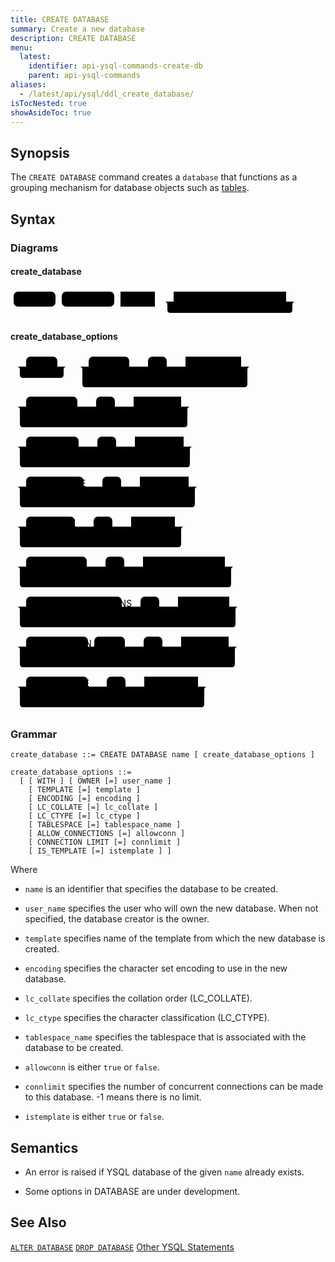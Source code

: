 ```yaml
---
title: CREATE DATABASE
summary: Create a new database
description: CREATE DATABASE
menu:
  latest:
    identifier: api-ysql-commands-create-db
    parent: api-ysql-commands
aliases:
  - /latest/api/ysql/ddl_create_database/
isTocNested: true
showAsideToc: true
---
```


## Synopsis
The `CREATE DATABASE` command creates a `database` that functions as a grouping mechanism for database objects such as [tables](../ddl_create_table).

## Syntax

### Diagrams

#### create_database
<svg class="rrdiagram" version="1.1" xmlns:xlink="http://www.w3.org/1999/xlink" xmlns="http://www.w3.org/2000/svg" width="466" height="49" viewbox="0 0 466 49"><path class="connector" d="M0 21h5m67 0h10m84 0h10m55 0h30m180 0h20m-215 0q5 0 5 5v8q0 5 5 5h190q5 0 5-5v-8q0-5 5-5m5 0h5"/><rect class="literal" x="5" y="5" width="67" height="24" rx="7"/><text class="text" x="15" y="21">CREATE</text><rect class="literal" x="82" y="5" width="84" height="24" rx="7"/><text class="text" x="92" y="21">DATABASE</text><a xlink:href="../../grammar_diagrams#name"><rect class="rule" x="176" y="5" width="55" height="24"/><text class="text" x="186" y="21">name</text></a><a xlink:href="../../grammar_diagrams#create-database-options"><rect class="rule" x="261" y="5" width="180" height="24"/><text class="text" x="271" y="21">create_database_options</text></a></svg>

#### create_database_options

<svg class="rrdiagram" version="1.1" xmlns:xlink="http://www.w3.org/1999/xlink" xmlns="http://www.w3.org/2000/svg" width="394" height="576" viewbox="0 0 394 576"><path class="connector" d="M0 21h25m50 0h20m-85 0q5 0 5 5v8q0 5 5 5h60q5 0 5-5v-8q0-5 5-5m5 0h30m65 0h30m30 0h20m-65 0q5 0 5 5v8q0 5 5 5h40q5 0 5-5v-8q0-5 5-5m5 0h10m89 0h20m-279 0q5 0 5 5v23q0 5 5 5h254q5 0 5-5v-23q0-5 5-5m5 0h5m-394 64h25m82 0h30m30 0h20m-65 0q5 0 5 5v8q0 5 5 5h40q5 0 5-5v-8q0-5 5-5m5 0h10m76 0h20m-283 0q5 0 5 5v23q0 5 5 5h258q5 0 5-5v-23q0-5 5-5m5 0h5m-298 64h25m84 0h30m30 0h20m-65 0q5 0 5 5v8q0 5 5 5h40q5 0 5-5v-8q0-5 5-5m5 0h10m78 0h20m-287 0q5 0 5 5v23q0 5 5 5h262q5 0 5-5v-23q0-5 5-5m5 0h5m-302 64h25m92 0h30m30 0h20m-65 0q5 0 5 5v8q0 5 5 5h40q5 0 5-5v-8q0-5 5-5m5 0h10m78 0h20m-295 0q5 0 5 5v23q0 5 5 5h270q5 0 5-5v-23q0-5 5-5m5 0h5m-310 64h25m78 0h30m30 0h20m-65 0q5 0 5 5v8q0 5 5 5h40q5 0 5-5v-8q0-5 5-5m5 0h10m70 0h20m-273 0q5 0 5 5v23q0 5 5 5h248q5 0 5-5v-23q0-5 5-5m5 0h5m-288 64h25m97 0h30m30 0h20m-65 0q5 0 5 5v8q0 5 5 5h40q5 0 5-5v-8q0-5 5-5m5 0h10m131 0h20m-353 0q5 0 5 5v23q0 5 5 5h328q5 0 5-5v-23q0-5 5-5m5 0h5m-368 64h25m153 0h30m30 0h20m-65 0q5 0 5 5v8q0 5 5 5h40q5 0 5-5v-8q0-5 5-5m5 0h10m82 0h20m-360 0q5 0 5 5v23q0 5 5 5h335q5 0 5-5v-23q0-5 5-5m5 0h5m-375 64h25m99 0h10m49 0h30m30 0h20m-65 0q5 0 5 5v8q0 5 5 5h40q5 0 5-5v-8q0-5 5-5m5 0h10m76 0h20m-359 0q5 0 5 5v23q0 5 5 5h334q5 0 5-5v-23q0-5 5-5m5 0h5m-374 64h25m99 0h30m30 0h20m-65 0q5 0 5 5v8q0 5 5 5h40q5 0 5-5v-8q0-5 5-5m5 0h10m86 0h20m-310 0q5 0 5 5v23q0 5 5 5h285q5 0 5-5v-23q0-5 5-5m5 0h5"/><rect class="literal" x="25" y="5" width="50" height="24" rx="7"/><text class="text" x="35" y="21">WITH</text><rect class="literal" x="125" y="5" width="65" height="24" rx="7"/><text class="text" x="135" y="21">OWNER</text><rect class="literal" x="220" y="5" width="30" height="24" rx="7"/><text class="text" x="230" y="21">=</text><a xlink:href="../../grammar_diagrams#user-name"><rect class="rule" x="280" y="5" width="89" height="24"/><text class="text" x="290" y="21">user_name</text></a><rect class="literal" x="25" y="69" width="82" height="24" rx="7"/><text class="text" x="35" y="85">TEMPLATE</text><rect class="literal" x="137" y="69" width="30" height="24" rx="7"/><text class="text" x="147" y="85">=</text><a xlink:href="../../grammar_diagrams#template"><rect class="rule" x="197" y="69" width="76" height="24"/><text class="text" x="207" y="85">template</text></a><rect class="literal" x="25" y="133" width="84" height="24" rx="7"/><text class="text" x="35" y="149">ENCODING</text><rect class="literal" x="139" y="133" width="30" height="24" rx="7"/><text class="text" x="149" y="149">=</text><a xlink:href="../../grammar_diagrams#encoding"><rect class="rule" x="199" y="133" width="78" height="24"/><text class="text" x="209" y="149">encoding</text></a><rect class="literal" x="25" y="197" width="92" height="24" rx="7"/><text class="text" x="35" y="213">LC_COLLATE</text><rect class="literal" x="147" y="197" width="30" height="24" rx="7"/><text class="text" x="157" y="213">=</text><a xlink:href="../../grammar_diagrams#lc-collate"><rect class="rule" x="207" y="197" width="78" height="24"/><text class="text" x="217" y="213">lc_collate</text></a><rect class="literal" x="25" y="261" width="78" height="24" rx="7"/><text class="text" x="35" y="277">LC_CTYPE</text><rect class="literal" x="133" y="261" width="30" height="24" rx="7"/><text class="text" x="143" y="277">=</text><a xlink:href="../../grammar_diagrams#lc-ctype"><rect class="rule" x="193" y="261" width="70" height="24"/><text class="text" x="203" y="277">lc_ctype</text></a><rect class="literal" x="25" y="325" width="97" height="24" rx="7"/><text class="text" x="35" y="341">TABLESPACE</text><rect class="literal" x="152" y="325" width="30" height="24" rx="7"/><text class="text" x="162" y="341">=</text><a xlink:href="../../grammar_diagrams#tablespace-name"><rect class="rule" x="212" y="325" width="131" height="24"/><text class="text" x="222" y="341">tablespace_name</text></a><rect class="literal" x="25" y="389" width="153" height="24" rx="7"/><text class="text" x="35" y="405">ALLOW_CONNECTIONS</text><rect class="literal" x="208" y="389" width="30" height="24" rx="7"/><text class="text" x="218" y="405">=</text><a xlink:href="../../grammar_diagrams#allowconn"><rect class="rule" x="268" y="389" width="82" height="24"/><text class="text" x="278" y="405">allowconn</text></a><rect class="literal" x="25" y="453" width="99" height="24" rx="7"/><text class="text" x="35" y="469">CONNECTION</text><rect class="literal" x="134" y="453" width="49" height="24" rx="7"/><text class="text" x="144" y="469">LIMIT</text><rect class="literal" x="213" y="453" width="30" height="24" rx="7"/><text class="text" x="223" y="469">=</text><a xlink:href="../../grammar_diagrams#connlimit"><rect class="rule" x="273" y="453" width="76" height="24"/><text class="text" x="283" y="469">connlimit</text></a><rect class="literal" x="25" y="517" width="99" height="24" rx="7"/><text class="text" x="35" y="533">IS_TEMPLATE</text><rect class="literal" x="154" y="517" width="30" height="24" rx="7"/><text class="text" x="164" y="533">=</text><a xlink:href="../../grammar_diagrams#istemplate"><rect class="rule" x="214" y="517" width="86" height="24"/><text class="text" x="224" y="533">istemplate</text></a></svg>

### Grammar
```
create_database ::= CREATE DATABASE name [ create_database_options ]

create_database_options ::=
  [ [ WITH ] [ OWNER [=] user_name ]
    [ TEMPLATE [=] template ]
    [ ENCODING [=] encoding ]
    [ LC_COLLATE [=] lc_collate ]
    [ LC_CTYPE [=] lc_ctype ]
    [ TABLESPACE [=] tablespace_name ]
    [ ALLOW_CONNECTIONS [=] allowconn ]
    [ CONNECTION LIMIT [=] connlimit ]
    [ IS_TEMPLATE [=] istemplate ] ]
```
Where

- `name` is an identifier that specifies the database to be created.

- `user_name` specifies the user who will own the new database. When not specified, the database creator is the owner.

- `template` specifies name of the template from which the new database is created.

- `encoding` specifies the character set encoding to use in the new database.

- `lc_collate` specifies the collation order (LC_COLLATE).

- `lc_ctype` specifies the character classification (LC_CTYPE).

- `tablespace_name` specifies the tablespace that is associated with the database to be created.

- `allowconn` is either `true` or `false`.

- `connlimit` specifies the number of concurrent connections can be made to this database. -1 means there is no limit.

- `istemplate` is either `true` or `false`.

## Semantics

- An error is raised if YSQL database of the given `name` already exists.

- Some options in DATABASE are under development.

## See Also
[`ALTER DATABASE`](../ddl_alter_db)
[`DROP DATABASE`](../ddl_drop_database)
[Other YSQL Statements](..)
